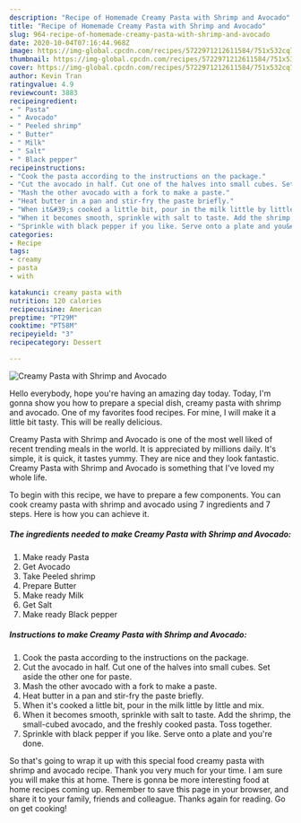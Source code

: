 ```yaml
---
description: "Recipe of Homemade Creamy Pasta with Shrimp and Avocado"
title: "Recipe of Homemade Creamy Pasta with Shrimp and Avocado"
slug: 964-recipe-of-homemade-creamy-pasta-with-shrimp-and-avocado
date: 2020-10-04T07:16:44.968Z
image: https://img-global.cpcdn.com/recipes/5722971212611584/751x532cq70/creamy-pasta-with-shrimp-and-avocado-recipe-main-photo.jpg
thumbnail: https://img-global.cpcdn.com/recipes/5722971212611584/751x532cq70/creamy-pasta-with-shrimp-and-avocado-recipe-main-photo.jpg
cover: https://img-global.cpcdn.com/recipes/5722971212611584/751x532cq70/creamy-pasta-with-shrimp-and-avocado-recipe-main-photo.jpg
author: Kevin Tran
ratingvalue: 4.9
reviewcount: 3883
recipeingredient:
- " Pasta"
- " Avocado"
- " Peeled shrimp"
- " Butter"
- " Milk"
- " Salt"
- " Black pepper"
recipeinstructions:
- "Cook the pasta according to the instructions on the package."
- "Cut the avocado in half. Cut one of the halves into small cubes. Set aside the other one for paste."
- "Mash the other avocado with a fork to make a paste."
- "Heat butter in a pan and stir-fry the paste briefly."
- "When it&#39;s cooked a little bit, pour in the milk little by little and mix."
- "When it becomes smooth, sprinkle with salt to taste. Add the shrimp, the small-cubed avocado, and the freshly cooked pasta. Toss together."
- "Sprinkle with black pepper if you like. Serve onto a plate and you&#39;re done."
categories:
- Recipe
tags:
- creamy
- pasta
- with

katakunci: creamy pasta with 
nutrition: 120 calories
recipecuisine: American
preptime: "PT29M"
cooktime: "PT58M"
recipeyield: "3"
recipecategory: Dessert

---
```



![Creamy Pasta with Shrimp and Avocado](https://img-global.cpcdn.com/recipes/5722971212611584/751x532cq70/creamy-pasta-with-shrimp-and-avocado-recipe-main-photo.jpg)

Hello everybody, hope you're having an amazing day today. Today, I'm gonna show you how to prepare a special dish, creamy pasta with shrimp and avocado. One of my favorites food recipes. For mine, I will make it a little bit tasty. This will be really delicious.



Creamy Pasta with Shrimp and Avocado is one of the most well liked of recent trending meals in the world. It is appreciated by millions daily. It's simple, it is quick, it tastes yummy. They are nice and they look fantastic. Creamy Pasta with Shrimp and Avocado is something that I've loved my whole life.


To begin with this recipe, we have to prepare a few components. You can cook creamy pasta with shrimp and avocado using 7 ingredients and 7 steps. Here is how you can achieve it.

<!--inarticleads1-->

##### The ingredients needed to make Creamy Pasta with Shrimp and Avocado:

1. Make ready  Pasta
1. Get  Avocado
1. Take  Peeled shrimp
1. Prepare  Butter
1. Make ready  Milk
1. Get  Salt
1. Make ready  Black pepper




<!--inarticleads2-->

##### Instructions to make Creamy Pasta with Shrimp and Avocado:

1. Cook the pasta according to the instructions on the package.
1. Cut the avocado in half. Cut one of the halves into small cubes. Set aside the other one for paste.
1. Mash the other avocado with a fork to make a paste.
1. Heat butter in a pan and stir-fry the paste briefly.
1. When it&#39;s cooked a little bit, pour in the milk little by little and mix.
1. When it becomes smooth, sprinkle with salt to taste. Add the shrimp, the small-cubed avocado, and the freshly cooked pasta. Toss together.
1. Sprinkle with black pepper if you like. Serve onto a plate and you&#39;re done.




So that's going to wrap it up with this special food creamy pasta with shrimp and avocado recipe. Thank you very much for your time. I am sure you will make this at home. There is gonna be more interesting food at home recipes coming up. Remember to save this page in your browser, and share it to your family, friends and colleague. Thanks again for reading. Go on get cooking!
